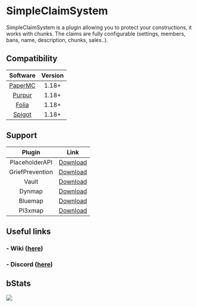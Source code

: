 # SimpleClaimSystem
SimpleClaimSystem is a plugin allowing you to protect your constructions, it works with chunks. The claims are fully configurable (settings, members, bans, name, description, chunks, sales..).

## Compatibility
|                      Software                       |    Version    |
|:---------------------------------------------------:|:-------------:|
|    [PaperMC](https://papermc.io/downloads/paper)    |     1.18+     |
|           [Purpur](https://purpurmc.org)            |     1.18+     |
|     [Folia](https://papermc.io/software/folia)      |     1.18+     |
|         [Spigot](https://www.spigotmc.org)          |     1.18+     |


## Support
|        Plugin        |     Link     |
|:--------------------:|:------------:|
| PlaceholderAPI       | [Download](https://www.spigotmc.org/resources/placeholderapi.6245/)    |
| GriefPrevention      | [Download](https://www.spigotmc.org/resources/griefprevention.1884/)    |
| Vault                | [Download](https://www.spigotmc.org/resources/vault.34315/)    |
| Dynmap               | [Download](https://www.spigotmc.org/resources/dynmap.274/)    |
| Bluemap              | [Download](https://bluemap.bluecolored.de/)    |
| Pl3xmap              | [Download](https://modrinth.com/mod/pl3xmap)    |


## Useful links
### - Wiki ([here](https://xyness.gitbook.io/simpleclaimsystem))
### - Discord ([here](https://discord.gg/xyness))


## bStats
[![](https://bstats.org/signatures/bukkit/SimpleCLaimSystem.svg)]([https://bstats.org/plugin/bukkit/SimpleClaimSystem/21435](https://bstats.org/plugin/bukkit/SimpleClaimSystem/21435))
